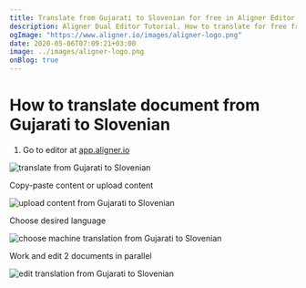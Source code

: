 ```yaml
---
title: Translate from Gujarati to Slovenian for free in Aligner Editor
description: Aligner Dual Editor Tutorial. How to translate for free from Gujarati to Slovenian. Aligner is multilingual document management platform. 
ogImage: "https://www.aligner.io/images/aligner-logo.png"
date: 2020-05-06T07:09:21+03:00
image: ../images/aligner-logo.png
onBlog: true
---
```


# How to translate document from Gujarati to Slovenian

1. Go to editor at [app.aligner.io](https://app.aligner.io "Aligner App web page")

![translate from Gujarati to Slovenian](../aligner-blank-editor.png "translate from Gujarati to Slovenian")

Copy-paste content or upload content

![upload content from Gujarati to Slovenian](../aligner-uploaded-document.png "upload content from Gujarati to Slovenian")

Choose desired language

![choose machine translation from Gujarati to Slovenian](../aligner-language-dropdown.png "choose machine translation from Gujarati to Slovenian")

Work and edit 2 documents in parallel

![edit translation from Gujarati to Slovenian](../aligner-double-sitded-editor.png "edit translation from Gujarati to Slovenian")

